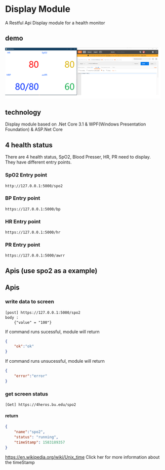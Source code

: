 # Display Module
A Restful Api Display module for a health monitor 
## demo
![demo](demo.png)   
## technology
Display module based on .Net Core 3.1 & WPF(Windows Presentation Foundation) & ASP.Net Core
## 4 health status
There are 4 health status, SpO2, Blood Presser, HR, PR need to display. They have different entry points.
### SpO2 Entry point
```url	
http://127.0.0.1:5000/spo2
```
### BP Entry point
```url	
https://127.0.0.1:5000/bp	
```
### HR Entry point	
```url
https://127.0.0.1:5000/hr
```
### PR Entry point	
```url
https://127.0.0.1:5000/awrr	
```
## Apis (use spo2 as a example)
## Apis
### write data to screen
```url
[post] https://127.0.0.1:5000/spo2
body :
	{"value" = "100"}
```
If command runs sucessful, module will return
```json
{
	"ok":"ok"
}
```

If command runs unsucessful, module will return
```json
{
	"error":"error"
}
```
### get screen status
```url
[Get] https://4heros.bu.edu/spo2
```
#### return
```json
{
	"name":"spo2",
	"status": "running",
	"timeStamp": 1583189357
}
```
https://en.wikipedia.org/wiki/Unix_time
Click her for more information about the timeStamp
